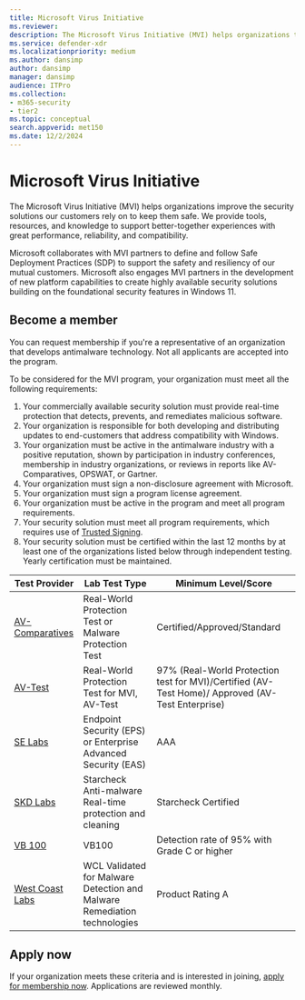 ```yaml
---
title: Microsoft Virus Initiative
ms.reviewer: 
description: The Microsoft Virus Initiative (MVI) helps organizations that make antivirus or antimalware products integrate with Windows and share telemetry with Microsoft.
ms.service: defender-xdr
ms.localizationpriority: medium
ms.author: dansimp
author: dansimp
manager: dansimp
audience: ITPro
ms.collection: 
- m365-security
- tier2
ms.topic: conceptual
search.appverid: met150
ms.date: 12/2/2024
---
```


# Microsoft Virus Initiative

The Microsoft Virus Initiative (MVI) helps organizations improve the security solutions our customers rely on to keep them safe. We provide tools, resources, and knowledge to support better-together experiences with great performance, reliability, and compatibility.

Microsoft collaborates with MVI partners to define and follow Safe Deployment Practices (SDP) to support the safety and resiliency of our mutual customers. Microsoft also engages MVI partners in the development of new platform capabilities to create highly available security solutions building on the foundational security features in Windows 11.

## Become a member

You can request membership if you're a representative of an organization that develops antimalware technology. Not all applicants are accepted into the program.

To be considered for the MVI program, your organization must meet all the following requirements:

1. Your commercially available security solution must provide real-time protection that detects, prevents, and remediates malicious software.
2. Your organization is responsible for both developing and distributing updates to end-customers that address compatibility with Windows.
3. Your organization must be active in the antimalware industry with a positive reputation, shown by participation in industry conferences, membership in industry organizations, or reviews in reports like AV-Comparatives, OPSWAT, or Gartner.
4. Your organization must sign a non-disclosure agreement with Microsoft.
5. Your organization must sign a program license agreement. 
6. Your organization must be active in the program and meet all program requirements.
7. Your security solution must meet all program requirements, which requires use of [Trusted Signing](/azure/trusted-signing).
8. Your security solution must be certified within the last 12 months by at least one of the organizations listed below through independent testing. Yearly certification must be maintained.

|Test Provider|Lab Test Type|Minimum Level/Score|
| -------- | -------- | -------- |
|[AV-Comparatives](https://www.av-comparatives.org/testmethod/real-world-protection-tests)|Real-World Protection Test or Malware Protection Test|Certified/Approved/Standard|
|[AV-Test](https://www.av-test.org/en/about-the-institute/certification)|Real-World Protection Test for MVI, AV-Test |97% (Real-World Protection test for MVI)/Certified (AV-Test Home)/ Approved (AV-Test Enterprise)|
|[SE Labs](https://selabs.uk/en/reports/)|Endpoint Security (EPS) or Enterprise Advanced Security (EAS)|AAA|
|[SKD Labs](https://www.skdlabs.com/html/english/)|Starcheck Anti-malware Real-time protection and cleaning|Starcheck Certified|
|[VB 100](https://www.virusbulletin.com/testing/vb100/vb100-methodology/vb100-methodology-ver1-1)|VB100|Detection rate of 95% with Grade C or higher|
|[West Coast Labs](https://www.westcoastlabs.com/wclvalid)|WCL Validated for Malware Detection and Malware Remediation technologies|Product Rating A|

## Apply now

If your organization meets these criteria and is interested in joining, [apply for membership now](https://forms.office.com/Pages/ResponsePage.aspx?id=v4j5cvGGr0GRqy180BHbRxusDUkejalGp0OAgRTWC7BUQVRYUEVMNlFZUjFaUDY2T1U1UDVVU1NKVi4u). Applications are reviewed monthly.
